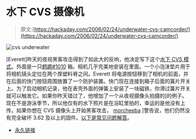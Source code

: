 # 水下 CVS 摄像机

> 原文:[https://hackaday.com/2006/02/24/underwater-cvs-camcorder/](https://hackaday.com/2006/02/24/underwater-cvs-camcorder/)

![cvs underwater](../Images/e4119fc40222c2f7fc2e0b850a40d61c.png)

[Everett]昨天的夜视黑客攻击得到了如此大的反响，他决定写下这个[水下 CVS 模式](http://www.rpi.edu/%7Ebradfe/under/under.html)。外面是一只[鹈鹕#1010](http://pelican.com/cases/4bo_1010.html) 箱。相机几乎完美地安装在里面。一个小泡沫垫片用于将相机镜头定位在两个厚塑料脊之间。Everett 将电源按钮移到了相机的前面，并在后面的快门按钮周围放置了一个防护装置。快门现在连接到箱子后面的簧片开关上。为了启动相机记录，他在表壳外面的弹簧上安装了一块磁铁，你滑过簧片开关就可以触发它。如果你昨天错过了，他增加了一个从夜视摄像头拍摄的[的例子。现在不是游泳季节，所以他仅有的水下照片是在浴缸里拍的，幸运的是他没有上传。如果你想在 CVS 摄像头上开始黑客攻击，[](http://www.rpi.edu/%7Ebradfe/7.GIF) [morcheeba](http://www.maushammer.com/systems/cvscamcorder/) ]警告说，他们仍然没有完全破坏 3.62 及以上的固件。[以下是常见问题解答](http://camerahacks.10.forumer.com/viewtopic.php?t=319)。

*   [永久链接](http://www.rpi.edu/~bradfe/under/under.html)